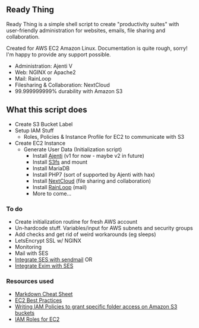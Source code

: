 Ready Thing
-----------
Ready Thing is a simple shell script to create "productivity suites" with user-friendly administration for websites, emails, file sharing and collaboration.

Created for AWS EC2 Amazon Linux. Documentation is quite rough, sorry! I'm happy to provide any support possible.

+ Administration: Ajenti V
+ Web: NGINX or Apache2
+ Mail: RainLoop
+ Filesharing & Collaboration: NextCloud
+ 99.999999999% durability with Amazon S3

## What this script does
+ Create S3 Bucket Label
+ Setup IAM Stuff
  + Roles, Policies & Instance Profile for EC2 to communicate with S3
+ Create EC2 Instance
  + Generate User Data (Initialization script)
    + Install [Ajenti](http://ajenti.org/) (v1 for now - maybe v2 in future)
    + Install [S3fs](https://github.com/s3fs-fuse/s3fs-fuse) and mount
    + Install MariaDB
    + Install PHP7 (sort of supported by Ajenti with hax)
    + Install [NextCloud](https://nextcloud.com/) (file sharing and collaboration)
    + Install [RainLoop](https://www.rainloop.net/) (mail)
    + More to come...

### To do
+ Create initialization routine for fresh AWS account
+ Un-hardcode stuff. Variables/input for AWS subnets and security groups
+ Add checks and get rid of weird workarounds (eg sleeps)
+ LetsEncrypt SSL w/ NGINX
+ Monitoring
+ Mail with SES
 + [Integrate SES with sendmail]( http://docs.aws.amazon.com/ses/latest/DeveloperGuide/sendmail.html) OR
 + [Integrate Exim with SES](http://docs.aws.amazon.com/ses/latest/DeveloperGuide/exim.html)

### Resources used
- [Markdown Cheat Sheet](https://github.com/adam-p/markdown-here/wiki/Markdown-Cheatsheet)
- [EC2 Best Practices](http://docs.aws.amazon.com/AWSEC2/latest/UserGuide/ec2-best-practices.html)
- [Writing IAM Policies to grant specific folder access on Amazon S3 buckets](https://aws.amazon.com/blogs/security/writing-iam-policies-grant-access-to-user-specific-folders-in-an-amazon-s3-bucket/)
- [IAM Roles for EC2](http://docs.aws.amazon.com/AWSEC2/latest/UserGuide/iam-roles-for-amazon-ec2.html)
